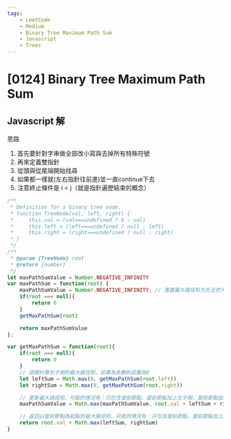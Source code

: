 ```yaml
---
tags: 
    - LeetCode
    - Medium
    - Binary Tree Maximum Path Sum
    - Javascript
    - Trees
---
```

# [0124] Binary Tree Maximum Path Sum

## Javascript 解
思路
1. 首先要針對字串做全部改小寫與去掉所有特殊符號
2. 再來定義雙指針
3. 從頭與從尾端開始找尋
4. 如果都一樣就(左右指針往前進)並一直continue下去
5. 注意終止條件是 i < j（就是指針遍歷結束的概念）

```javascript
/**
 * Definition for a binary tree node.
 * function TreeNode(val, left, right) {
 *     this.val = (val===undefined ? 0 : val)
 *     this.left = (left===undefined ? null : left)
 *     this.right = (right===undefined ? null : right)
 * }
 */
/**
 * @param {TreeNode} root
 * @return {number}
 */
let maxPathSumValue = Number.NEGATIVE_INFINITY
var maxPathSum = function(root) {
    maxPathSumValue = Number.NEGATIVE_INFINITY; // 重置最大路径和为负无穷大(不重置可能導致結果錯誤)
    if(root === null){
        return 0
    }
    getMaxPathSum(root)

    return maxPathSumValue
};

var getMaxPathSum = function(root){
    if(root === null){
        return 0
    }
    // 遞歸計算右子樹的最大路徑和，如果為負數則設置為0
    let leftSum = Math.max(0, getMaxPathSum(root.left))
    let rightSum = Math.max(0, getMaxPathSum(root.right))

    // 更新最大路徑和，可能的情況有：只包含當前節點、當前節點加上左子樹、當前節點加上右子樹、當前節點加上左右子樹
    maxPathSumValue = Math.max(maxPathSumValue, root.val + leftSum + rightSum)

    // 返回以當前節點為起點的最大路徑和，可能的情況有：只包含當前節點、當前節點加上左子樹、當前節點加上右子樹
    return root.val + Math.max(leftSum, rightSum)
}
```
